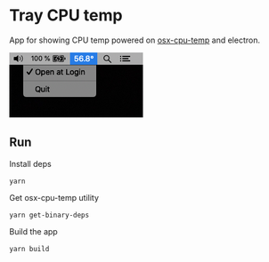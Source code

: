# Tray CPU temp

App for showing CPU temp powered on [osx-cpu-temp](https://github.com/lavoiesl/osx-cpu-temp) and electron.

![](./assets/example.png)

## Run

Install deps

```
yarn
```

Get osx-cpu-temp utility

```
yarn get-binary-deps
```

Build the app

```
yarn build
```
